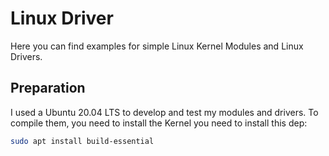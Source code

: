 # Linux Driver

Here you can find examples for simple Linux Kernel Modules and Linux Drivers.

## Preparation

I used a Ubuntu 20.04 LTS to develop and test my modules and drivers. To compile them, you need to install the Kernel you need to install this dep:

```bash
sudo apt install build-essential
```
